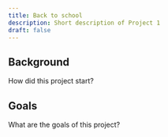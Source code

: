 ```yaml
---
title: Back to school
description: Short description of Project 1
draft: false
---
```


## Background

How did this project start?

## Goals

What are the goals of this project?
